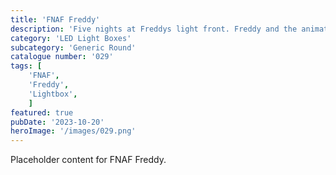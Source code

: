 ```yaml
---
title: 'FNAF Freddy'
description: 'Five nights at Freddys light front. Freddy and the animatronic gang hit the cinemas in 2023.'
category: 'LED Light Boxes'
subcategory: 'Generic Round'
catalogue number: '029'
tags: [
    'FNAF', 
    'Freddy',
    'Lightbox', 
    ]
featured: true
pubDate: '2023-10-20'
heroImage: '/images/029.png'
---
```


Placeholder content for FNAF Freddy.
